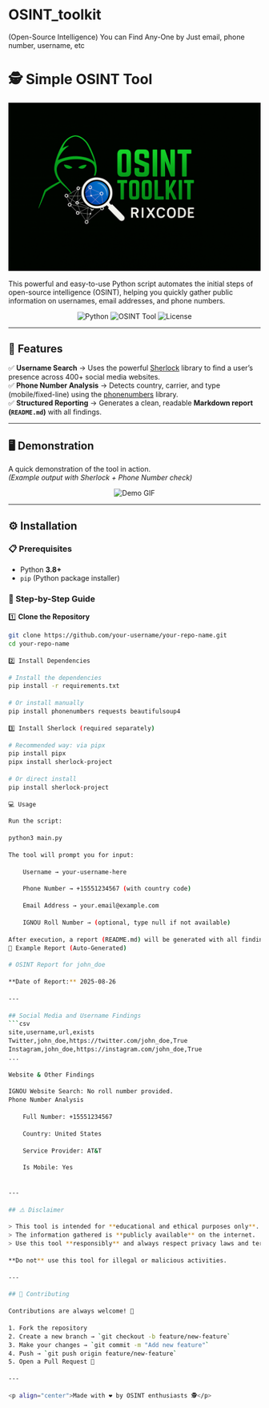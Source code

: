 # OSINT_toolkit
(Open-Source Intelligence)
You can Find Any-One by Just email, phone number, username, etc
# 🕵️ Simple OSINT Tool
<p align="center">
  <img src="osint-banner.png" alt="Simple OSINT Tool" width="800">
</p>
This powerful and easy-to-use Python script automates the initial steps of open-source intelligence (OSINT), helping you quickly gather public information on usernames, email addresses, and phone numbers.

<p align="center">
  <img src="https://img.shields.io/badge/Python-3.8%2B-blue.svg" alt="Python">
  <img src="https://img.shields.io/badge/OSINT-Tool-orange.svg" alt="OSINT Tool">
  <img src="https://img.shields.io/badge/License-MIT-green.svg" alt="License">
</p>

---

## 🚀 Features

✅ **Username Search** → Uses the powerful [Sherlock](https://github.com/sherlock-project/sherlock) library to find a user’s presence across 400+ social media websites.  
✅ **Phone Number Analysis** → Detects country, carrier, and type (mobile/fixed-line) using the [phonenumbers](https://github.com/daviddrysdale/python-phonenumbers) library.  
✅ **Structured Reporting** → Generates a clean, readable **Markdown report (`README.md`)** with all findings.  

---

## 🖥️ Demonstration

A quick demonstration of the tool in action.  
*(Example output with Sherlock + Phone Number check)*  

<p align="center">
  <img src="https://user-images.githubusercontent.com/your-demo-image.gif" alt="Demo GIF" width="600">
</p>

---

## ⚙️ Installation

### 📋 Prerequisites
- Python **3.8+**  
- `pip` (Python package installer)  

### 🔧 Step-by-Step Guide

1️⃣ **Clone the Repository**
```bash
git clone https://github.com/your-username/your-repo-name.git
cd your-repo-name

2️⃣ Install Dependencies

# Install the dependencies
pip install -r requirements.txt

# Or install manually
pip install phonenumbers requests beautifulsoup4

3️⃣ Install Sherlock (required separately)

# Recommended way: via pipx
pip install pipx
pipx install sherlock-project

# Or direct install
pip install sherlock-project

💻 Usage

Run the script:

python3 main.py

The tool will prompt you for input:

    Username → your-username-here

    Phone Number → +15551234567 (with country code)

    Email Address → your.email@example.com

    IGNOU Roll Number → (optional, type null if not available)

After execution, a report (README.md) will be generated with all findings.
📄 Example Report (Auto-Generated)

# OSINT Report for john_doe

**Date of Report:** 2025-08-26

---

## Social Media and Username Findings
```csv
site,username,url,exists
Twitter,john_doe,https://twitter.com/john_doe,True
Instagram,john_doe,https://instagram.com/john_doe,True
...

Website & Other Findings

IGNOU Website Search: No roll number provided.
Phone Number Analysis

    Full Number: +15551234567

    Country: United States

    Service Provider: AT&T

    Is Mobile: Yes


---

## ⚠️ Disclaimer

> This tool is intended for **educational and ethical purposes only**.  
> The information gathered is **publicly available** on the internet.  
> Use this tool **responsibly** and always respect privacy laws and terms of service.  

**Do not** use this tool for illegal or malicious activities.  

---

## 🙏 Contributing

Contributions are always welcome! 🎉  

1. Fork the repository  
2. Create a new branch → `git checkout -b feature/new-feature`  
3. Make your changes → `git commit -m "Add new feature"`  
4. Push → `git push origin feature/new-feature`  
5. Open a Pull Request 🚀  

---

<p align="center">Made with ❤️ by OSINT enthusiasts 🕵️</p>
